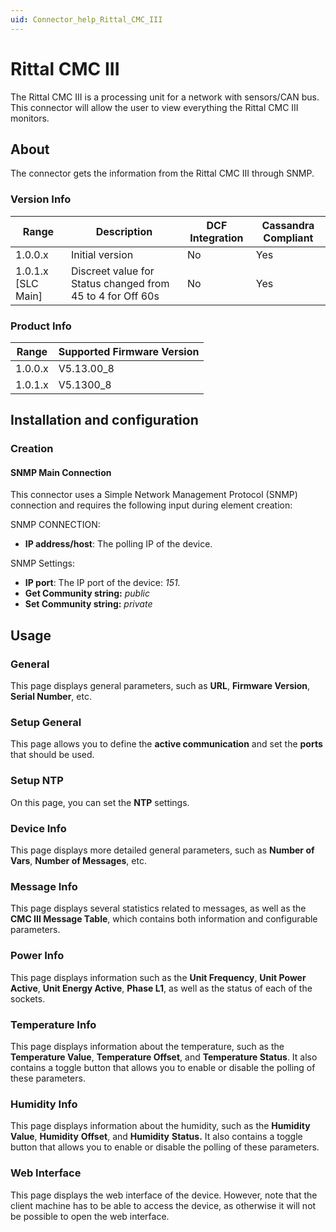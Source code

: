 ```yaml
---
uid: Connector_help_Rittal_CMC_III
---
```


# Rittal CMC III

The Rittal CMC III is a processing unit for a network with sensors/CAN bus. This connector will allow the user to view everything the Rittal CMC III monitors.

## About

The connector gets the information from the Rittal CMC III through SNMP.

### Version Info

| **Range**     | **Description**                                            | **DCF Integration** | **Cassandra Compliant** |
|----------------------|------------------------------------------------------------|---------------------|-------------------------|
| 1.0.0.x              | Initial version                                            | No                  | Yes                     |
| 1.0.1.x \[SLC Main\] | Discreet value for Status changed from 45 to 4 for Off 60s | No                  | Yes                     |

### Product Info

| Range | Supported Firmware Version |
|------------------|-----------------------------|
| 1.0.0.x          | V5.13.00_8                  |
| 1.0.1.x          | V5.1300_8                   |

## Installation and configuration

### Creation

#### SNMP Main Connection

This connector uses a Simple Network Management Protocol (SNMP) connection and requires the following input during element creation:

SNMP CONNECTION:

- **IP address/host**: The polling IP of the device.

SNMP Settings:

- **IP port**: The IP port of the device: *151.*
- **Get Community string:** *public*
- **Set Community string:** *private*

## Usage

### General

This page displays general parameters, such as **URL**, **Firmware Version**, **Serial Number**, etc.

### Setup General

This page allows you to define the **active communication** and set the **ports** that should be used.

### Setup NTP

On this page, you can set the **NTP** settings.

### Device Info

This page displays more detailed general parameters, such as **Number of Vars**, **Number of Messages**, etc.

### Message Info

This page displays several statistics related to messages, as well as the **CMC III Message Table**, which contains both information and configurable parameters.

### Power Info

This page displays information such as the **Unit Frequency**, **Unit Power Active**, **Unit Energy Active**, **Phase L1**, as well as the status of each of the sockets.

### Temperature Info

This page displays information about the temperature, such as the **Temperature Value**, **Temperature Offset**, and **Temperature Status**. It also contains a toggle button that allows you to enable or disable the polling of these parameters.

### Humidity Info

This page displays information about the humidity, such as the **Humidity Value**, **Humidity** **Offset**, and **Humidity** **Status.** It also contains a toggle button that allows you to enable or disable the polling of these parameters.

### Web Interface

This page displays the web interface of the device. However, note that the client machine has to be able to access the device, as otherwise it will not be possible to open the web interface.
